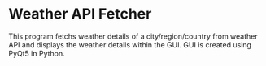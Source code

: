 # Weather API Fetcher

This program fetchs weather details of a city/region/country from weather API and displays the weather details within the GUI.
GUI is created using PyQt5 in Python.
